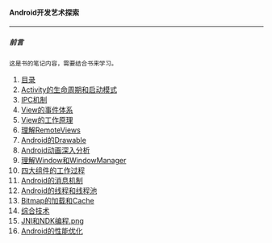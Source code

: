 #### Android开发艺术探索

------



##### 前言

```
这是书的笔记内容，需要结合书来学习。
```



1. [目录](yishutansuo/Android开发艺术探索（基于Android5..png)
2. [Activity的生命周期和启动模式](yishutansuo/Activity.png)
3. [IPC机制](yishutansuo/IPC机制.png)
4. [View的事件体系](yishutansuo/View的事件体系.png)
5. [View的工作原理](yishutansuo/View的工作原理.png)
6. [理解RemoteViews](yishutansuo/理解RemoteViews（远程View，可以在别.png)
7. [Android的Drawable](yishutansuo/Android的Drawable（可代码，可XML.png)
8. [Android动画深入分析](yishutansuo/Android动画深入分析（默认刷新率10ms_帧.png)
9. [理解Window和WindowManager](yishutansuo/理解Window和WindowManager.png)
10. [四大组件的工作过程](yishutansuo/四大组件的工作过程.png)
11. [Android的消息机制](yishutansuo/Android的消息机制.png)
12. [Android的线程和线程池](yishutansu/Android的线程和线程池.png)
13. [Bitmap的加载和Cache](yishutansuo/Bitmap的加载和Cache.png)
14. [综合技术](yishutansuo/综合技术.png)
15. [JNI和NDK编程.png](yishutansuo/JNI和NDK编程.png)
16. [Android的性能优化](yishutansuo/Android的性能优化)

